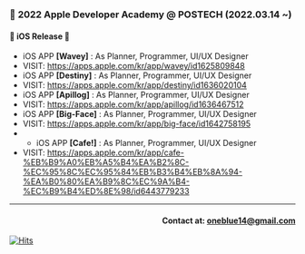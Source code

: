 
### 🍎 **2022 Apple Developer Academy @ POSTECH (2022.03.14 ~)**

#### 📱 iOS Release 📱
* iOS APP **[Wavey]** : As Planner, Programmer, UI/UX Designer
* VISIT: <https://apps.apple.com/kr/app/wavey/id1625809848>
* iOS APP **[Destiny]** : As Planner, Programmer, UI/UX Designer
* VISIT: <https://apps.apple.com/kr/app/destiny/id1636020104>
* iOS APP **[Apillog]** : As Planner, Programmer, UI/UX Designer
* VISIT: <https://apps.apple.com/kr/app/apillog/id1636467512>
* iOS APP **[Big-Face]** : As Planner, Programmer, UI/UX Designer
* VISIT: <https://apps.apple.com/kr/app/big-face/id1642758195>
* * iOS APP **[Cafe!]** : As Planner, Programmer, UI/UX Designer
* VISIT: <https://apps.apple.com/kr/app/cafe-%EB%B9%A0%EB%A5%B4%EA%B2%8C-%EC%95%8C%EC%95%84%EB%B3%B4%EB%8A%94-%EA%B0%80%EA%B9%8C%EC%9A%B4-%EC%B9%B4%ED%8E%98/id6443779233>

---
#### <div align = right> Contact at: oneblue14@gmail.com</div>
<div align=left>
	
	
  </div>



[![Hits](https://hits.seeyoufarm.com/api/count/incr/badge.svg?url=https%3A%2F%2Fgithub.com%2Fcommitcomplete&count_bg=%236D8CE3&title_bg=%23000000&icon=&icon_color=%23FFFFFF&title=hits&edge_flat=false)](https://hits.seeyoufarm.com)
